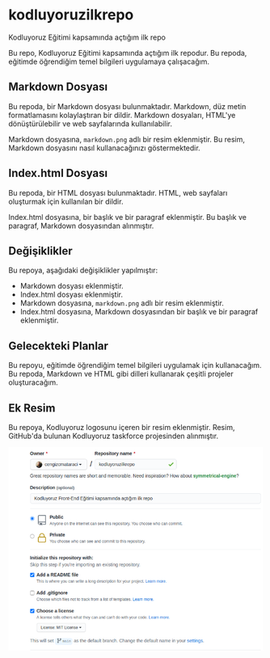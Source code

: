 # kodluyoruzilkrepo
Kodluyoruz Eğitimi kapsamında açtığım ilk repo

Bu repo, Kodluyoruz Eğitimi kapsamında açtığım ilk repodur. Bu repoda, eğitimde öğrendiğim temel bilgileri uygulamaya çalışacağım.

## Markdown Dosyası

Bu repoda, bir Markdown dosyası bulunmaktadır. Markdown, düz metin formatlamasını kolaylaştıran bir dildir. Markdown dosyaları, HTML'ye dönüştürülebilir ve web sayfalarında kullanılabilir.

Markdown dosyasına, `markdown.png` adlı bir resim eklenmiştir. Bu resim, Markdown dosyasını nasıl kullanacağınızı göstermektedir.

## Index.html Dosyası

Bu repoda, bir HTML dosyası bulunmaktadır. HTML, web sayfaları oluşturmak için kullanılan bir dildir.

Index.html dosyasına, bir başlık ve bir paragraf eklenmiştir. Bu başlık ve paragraf, Markdown dosyasından alınmıştır.

## Değişiklikler

Bu repoya, aşağıdaki değişiklikler yapılmıştır:

* Markdown dosyası eklenmiştir.
* Index.html dosyası eklenmiştir.
* Markdown dosyasına, `markdown.png` adlı bir resim eklenmiştir.
* Index.html dosyasına, Markdown dosyasından bir başlık ve bir paragraf eklenmiştir.

## Gelecekteki Planlar

Bu repoyu, eğitimde öğrendiğim temel bilgileri uygulamak için kullanacağım. Bu repoda, Markdown ve HTML gibi dilleri kullanarak çeşitli projeler oluşturacağım.

## Ek Resim

Bu repoya, Kodluyoruz logosunu içeren bir resim eklenmiştir. Resim, GitHub'da bulunan Kodluyoruz taskforce projesinden alınmıştır.

![Kodluyoruz Logo](https://github.com/Kodluyoruz/taskforce/blob/main/git/odev1/figures/github.png)